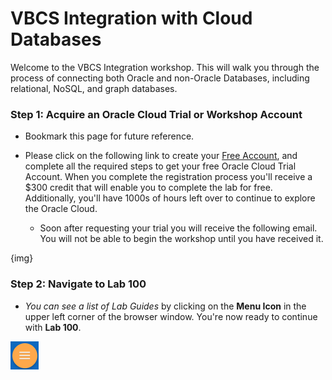 # VBCS Integration with Cloud Databases

Welcome to the VBCS Integration workshop. This will walk you through the process of connecting both Oracle and non-Oracle Databases, including relational, NoSQL, and graph databases.

### **Step 1**: Acquire an Oracle Cloud Trial or Workshop Account

- Bookmark this page for future reference.

- Please click on the following link to create your <a href="link.to.the.trial.signup.page" target="_trial">Free Account</a>, and complete all the required steps to get your free Oracle Cloud Trial Account. When you complete the registration process you'll receive a $300 credit that will enable you to complete the lab for free.  Additionally, you'll have 1000s of hours left over to continue to explore the Oracle Cloud.

  - Soon after requesting your trial you will receive the following email. You will not be able to begin the workshop until you have received it.

{img}



### **Step 2**: Navigate to Lab 100

- _You can see a list of Lab Guides_ by clicking on the **Menu Icon** in the upper left corner of the browser window. You're now ready to continue with **Lab 100**.

![](images/menuIcon.png)
